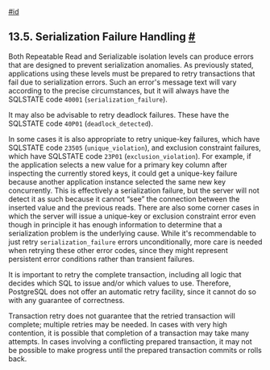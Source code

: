 [#id](#MVCC-SERIALIZATION-FAILURE-HANDLING)

## 13.5. Serialization Failure Handling [#](#MVCC-SERIALIZATION-FAILURE-HANDLING)

Both Repeatable Read and Serializable isolation levels can produce errors that are designed to prevent serialization anomalies. As previously stated, applications using these levels must be prepared to retry transactions that fail due to serialization errors. Such an error's message text will vary according to the precise circumstances, but it will always have the SQLSTATE code `40001` (`serialization_failure`).

It may also be advisable to retry deadlock failures. These have the SQLSTATE code `40P01` (`deadlock_detected`).

In some cases it is also appropriate to retry unique-key failures, which have SQLSTATE code `23505` (`unique_violation`), and exclusion constraint failures, which have SQLSTATE code `23P01` (`exclusion_violation`). For example, if the application selects a new value for a primary key column after inspecting the currently stored keys, it could get a unique-key failure because another application instance selected the same new key concurrently. This is effectively a serialization failure, but the server will not detect it as such because it cannot “see” the connection between the inserted value and the previous reads. There are also some corner cases in which the server will issue a unique-key or exclusion constraint error even though in principle it has enough information to determine that a serialization problem is the underlying cause. While it's recommendable to just retry `serialization_failure` errors unconditionally, more care is needed when retrying these other error codes, since they might represent persistent error conditions rather than transient failures.

It is important to retry the complete transaction, including all logic that decides which SQL to issue and/or which values to use. Therefore, PostgreSQL does not offer an automatic retry facility, since it cannot do so with any guarantee of correctness.

Transaction retry does not guarantee that the retried transaction will complete; multiple retries may be needed. In cases with very high contention, it is possible that completion of a transaction may take many attempts. In cases involving a conflicting prepared transaction, it may not be possible to make progress until the prepared transaction commits or rolls back.
